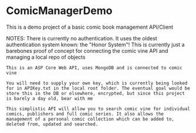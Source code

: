# ComicManagerDemo
This is a demo project of a basic comic book management API/Client

NOTES:
	There is currently no authentication. It uses the oldest authentication system known: the "Honor System"! This is currently just a barebones proof of concept for connecting the comic vine API and managing a local repo of objects

	This is an ASP Core Web API, uses MongoDB and is connected to comic vine

	You will need to supply your own key, which is currently being looked for in APIKey.txt in the local root folder. The eventual goal would be store this in the DB or elsewhere, encrypted, but since this project is barely a day old, bear with me

	This simplistic API will allow you to search comic vine for individual comics, publishers and full comic series. It also allows the management of a personal comic collection which can be added to, deleted from, updated and searched.
